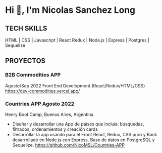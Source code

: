 # Hi 👋, I'm Nicolas Sanchez Long


## TECH SKILLS
HTML | CSS | Javascript | React Redux | Node.js | Express | Postgres | Sequelize


## PROYECTOS
### B2B Commodities APP
Agosto/Sep 2022
Front End Development.(React/Redux/HTML/CSS)
https://dev-commodities.vercel.app/

### Countries APP Agosto 2022
Henry Boot Camp, Buenos Aires, Argentina. 
- Diseñar y desarrollar una App de países que incluía: búsquedas, filtrados, ordenamientos y creación cards
- Desarrollar la app usando para el Front React, Redux, CSS puro y Back desarrollado en Node.js con Express. Base de datos en PostgreSQL y Sequelize.
https://github.com/NicoMSL/Countries-APP
